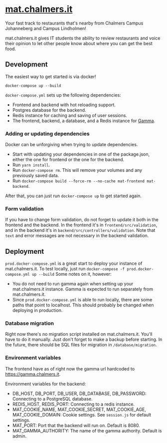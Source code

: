 # [mat.chalmers.it](https://mat.chalmers.it)

Your fast track to restaurants that's nearby from Chalmers Campus Johanneberg and Campus Lindholmen!

mat.chalmers.it gives IT students the ability to review restaurants and voice their opinion to let other people know about where you can get the best food. 

## Development

The easiest way to get started is via docker!

`docker-compose up --build`

`docker-compose.yml` sets up the following dependencies:

* Frontend and backend with hot reloading support.
* Postgres database for the backend.
* Redis instance for caching and saving of user sessions.
* The frontend, backend, a database, and a Redis instance for [Gamma](https://github.com/cthit/gamma).

### Adding or updating dependencies

Docker can be unforgiving when trying to update dependencies. 

* Start with updating your dependencies in one of the package.json, either the one for frontend or the one for the backend.
* Run `yarn install`.
* Run `docker-compose rm`. This will remove your volumes and any previously saved data.
* Run `docker-compose build --force-rm --no-cache mat-frontend mat-backend`.

After that, you can just run `docker-compose up` to get started again.

### Form validation

If you have to change form validation, do not forget to update it both in the frontend and the backend. In the frontend it's in `frontend/src/validation`, and in the backend it's in `backend/src/controllers/validation`. Note that `text` and error messages are not necessary in the backend validation.

## Deployment

`prod.docker-compose.yml` is a great start to deploy your instance of mat.chalmers.it. To test locally, just run `docker-compose -f prod.docker-compose.yml up --build` Some notes on it, however:

* You do not need to run gamma again when setting up your mat.chalmers.it instance. Gamma is expected to run separately from mat.chalmers.it. 
* Since `prod.docker-compose.yml` is able to run locally, there are some paths that point to localhost. This should probably be changed when deploying in production.

### Database migration 

Right now there's no migration script installed on mat.chalmers.it. You'll have to do it manually. Just don't forget to make a backup before starting. In the future, there should be SQL files for migration in `/database/migration`. 

### Environment variables 

The frontend have as of right now the gamma url hardcoded to https://gamma.chalmers.it. 

Environment variables for the backend:

- DB_HOST, DB_PORT, DB_USER, DB_DATABASE, DB_PASSWORD: Connecting to a PostgreSQL database.
- REDIS_HOST, REDIS_PORT: Connecting to a redis instance.
- MAT_COOKIE_NAME, MAT_COOKIE_SECRET, MAT_COOKIE_AGE, MAT_COOKIE_DOMAIN: Cookie settings. See `session.js` for default settings.
- MAT_PORT: Port that the backend will run on. Default is 8080.
- MAT_GAMMA_AUTHORITY: The name of the gamma authority. Default is admin.